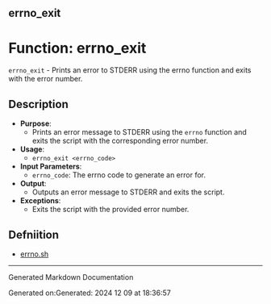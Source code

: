 ## errno_exit
# Function: errno_exit
 `errno_exit` - Prints an error to STDERR using the errno function and exits with the error number.
## Description
- **Purpose**: 
  - Prints an error message to STDERR using the `errno` function and exits the script with the corresponding error number.
- **Usage**: 
  - `errno_exit <errno_code>`
- **Input Parameters**: 
  - `errno_code`: The errno code to generate an error for.
- **Output**: 
  - Outputs an error message to STDERR and exits the script.
- **Exceptions**: 
  - Exits the script with the provided error number.

## Defniition 

* [errno.sh](/bin/shinclude/errno.sh/errno_sh.md)


---

Generated Markdown Documentation

Generated on:Generated: 2024 12 09 at 18:36:57
